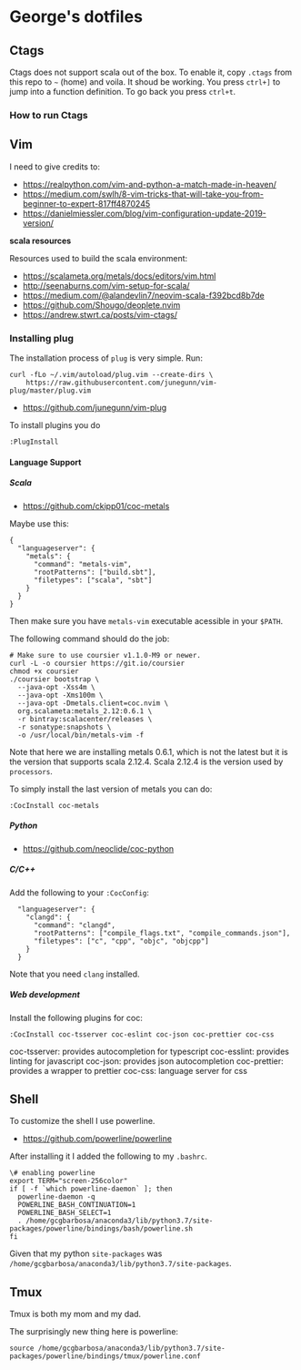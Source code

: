 # George's dotfiles

## Ctags

Ctags does not support scala out of the box.
To enable it,
copy `.ctags` from this repo to `~` (home) and voila.
It shoud be working.
You press `ctrl+]` to jump into a function definition.
To go back you press `ctrl+t`.

### How to run Ctags

## Vim

I need to give credits to:
- https://realpython.com/vim-and-python-a-match-made-in-heaven/
- https://medium.com/swlh/8-vim-tricks-that-will-take-you-from-beginner-to-expert-817ff4870245
- https://danielmiessler.com/blog/vim-configuration-update-2019-version/

**scala resources**

Resources used to build the scala environment:

- https://scalameta.org/metals/docs/editors/vim.html
- http://seenaburns.com/vim-setup-for-scala/
- https://medium.com/@alandevlin7/neovim-scala-f392bcd8b7de
- https://github.com/Shougo/deoplete.nvim
- https://andrew.stwrt.ca/posts/vim-ctags/

### Installing plug

The installation process of `plug` is very simple. Run:

```
curl -fLo ~/.vim/autoload/plug.vim --create-dirs \
    https://raw.githubusercontent.com/junegunn/vim-plug/master/plug.vim
```

- https://github.com/junegunn/vim-plug


To install plugins you do 

```
:PlugInstall
```

#### Language Support

##### Scala

- https://github.com/ckipp01/coc-metals

Maybe use this:

```
{
  "languageserver": {
    "metals": {
      "command": "metals-vim",
      "rootPatterns": ["build.sbt"],
      "filetypes": ["scala", "sbt"]
    }
  }
}
```

Then make sure you have `metals-vim` executable acessible in your `$PATH`.

The following command should do the job:

```
# Make sure to use coursier v1.1.0-M9 or newer.
curl -L -o coursier https://git.io/coursier
chmod +x coursier
./coursier bootstrap \
  --java-opt -Xss4m \
  --java-opt -Xms100m \
  --java-opt -Dmetals.client=coc.nvim \
  org.scalameta:metals_2.12:0.6.1 \
  -r bintray:scalacenter/releases \
  -r sonatype:snapshots \
  -o /usr/local/bin/metals-vim -f
```

Note that here we are installing metals 0.6.1,
which is not the latest but it is the version that supports scala 2.12.4.
Scala 2.12.4 is the version used by `processors`.

To simply install the last version of metals you can do:

```
:CocInstall coc-metals
```

##### Python

- https://github.com/neoclide/coc-python

##### C/C++

Add the following to your `:CocConfig`:

```
  "languageserver": {
    "clangd": {
      "command": "clangd",
      "rootPatterns": ["compile_flags.txt", "compile_commands.json"],
      "filetypes": ["c", "cpp", "objc", "objcpp"]
    }
  }
```

Note that you need `clang` installed.

##### Web development

Install the following plugins for coc:

```
:CocInstall coc-tsserver coc-eslint coc-json coc-prettier coc-css
```

coc-tsserver: provides autocompletion for typescript
coc-esslint: provides linting for javascript
coc-json: provides json autocompletion
coc-prettier: provides a wrapper to prettier
coc-css: language server for css

## Shell

To customize the shell I use powerline.

- https://github.com/powerline/powerline

After installing it I added the following to my `.bashrc`.

```
\# enabling powerline
export TERM="screen-256color"
if [ -f `which powerline-daemon` ]; then
  powerline-daemon -q
  POWERLINE_BASH_CONTINUATION=1
  POWERLINE_BASH_SELECT=1
  . /home/gcgbarbosa/anaconda3/lib/python3.7/site-packages/powerline/bindings/bash/powerline.sh
fi
```

Given that my python `site-packages` was
`/home/gcgbarbosa/anaconda3/lib/python3.7/site-packages`.

## Tmux

Tmux is both my mom and my dad.

The surprisingly new thing here is powerline:

```
source /home/gcgbarbosa/anaconda3/lib/python3.7/site-packages/powerline/bindings/tmux/powerline.conf
```

